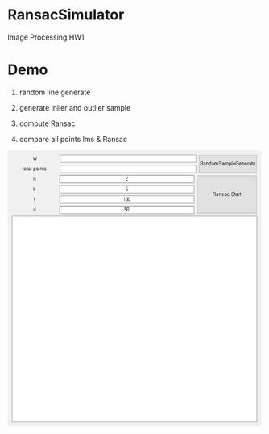 # RansacSimulator
Image Processing HW1

# Demo

1. random line generate

2. generate inlier and outlier sample  

3. compute Ransac

4. compare all points lms & Ransac

   

![](demo.gif)







